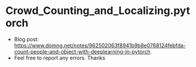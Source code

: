 # Crowd_Counting_and_Localizing.pytorch
- Blog post: https://www.domng.net/notes/962502063f8941b9b8e0768124febfda-count-people-and-object-with-deeplearning-in-pytorch
- Feel free to report any errors. Thanks
